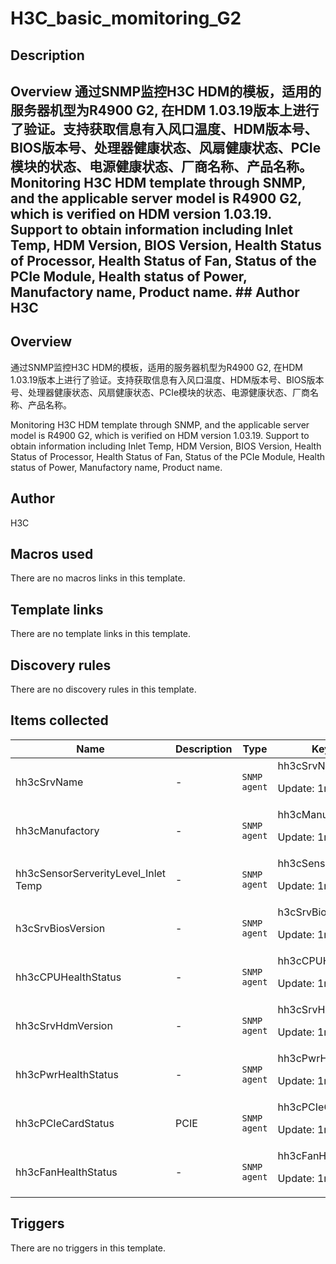 # H3C_basic_momitoring_G2

## Description

## Overview 通过SNMP监控H3C HDM的模板，适用的服务器机型为R4900 G2, 在HDM 1.03.19版本上进行了验证。支持获取信息有入风口温度、HDM版本号、BIOS版本号、处理器健康状态、风扇健康状态、PCIe模块的状态、电源健康状态、厂商名称、产品名称。 Monitoring H3C HDM template through SNMP, and the applicable server model is R4900 G2, which is verified on HDM version 1.03.19. Support to obtain information including Inlet Temp, HDM Version, BIOS Version, Health Status of Processor, Health Status of Fan, Status of the PCIe Module, Health status of Power, Manufactory name, Product name. ## Author H3C 

## Overview

通过SNMP监控H3C HDM的模板，适用的服务器机型为R4900 G2, 在HDM 1.03.19版本上进行了验证。支持获取信息有入风口温度、HDM版本号、BIOS版本号、处理器健康状态、风扇健康状态、PCIe模块的状态、电源健康状态、厂商名称、产品名称。  
  
Monitoring H3C HDM template through SNMP, and the applicable server model is R4900 G2, which is verified on HDM version 1.03.19. Support to obtain information including Inlet Temp, HDM Version, BIOS Version, Health Status of Processor, Health Status of Fan, Status of the PCIe Module, Health status of Power, Manufactory name, Product name.



## Author

H3C

## Macros used

There are no macros links in this template.

## Template links

There are no template links in this template.

## Discovery rules

There are no discovery rules in this template.

## Items collected

|Name|Description|Type|Key and additional info|
|----|-----------|----|----|
|hh3cSrvName|<p>-</p>|`SNMP agent`|hh3cSrvName<p>Update: 1m</p>|
|hh3cManufactory|<p>-</p>|`SNMP agent`|hh3cManufactory<p>Update: 1m</p>|
|hh3cSensorServerityLevel_Inlet Temp|<p>-</p>|`SNMP agent`|hh3cSensorServerityLevel_Inlet_Temp<p>Update: 1m</p>|
|h3cSrvBiosVersion|<p>-</p>|`SNMP agent`|h3cSrvBiosVersion<p>Update: 1m</p>|
|hh3cCPUHealthStatus|<p>-</p>|`SNMP agent`|hh3cCPUHealthStatus<p>Update: 1m</p>|
|hh3cSrvHdmVersion|<p>-</p>|`SNMP agent`|hh3cSrvHdmVersion<p>Update: 1m</p>|
|hh3cPwrHealthStatus|<p>-</p>|`SNMP agent`|hh3cPwrHealthStatus<p>Update: 1m</p>|
|hh3cPCIeCardStatus|<p>PCIE</p>|`SNMP agent`|hh3cPCIeCardStatus<p>Update: 1m</p>|
|hh3cFanHealthStatus|<p>-</p>|`SNMP agent`|hh3cFanHealthStatus<p>Update: 1m</p>|
## Triggers

There are no triggers in this template.

